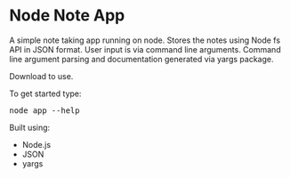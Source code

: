 # Node Note App

A simple note taking app running on node. Stores the notes using Node fs API in JSON format. User input is via command line arguments. Command line argument parsing and documentation generated via yargs package.

Download to use.

To get started type:

<kbd>node app --help</kbd>

Built using:

- Node.js
- JSON
- yargs

